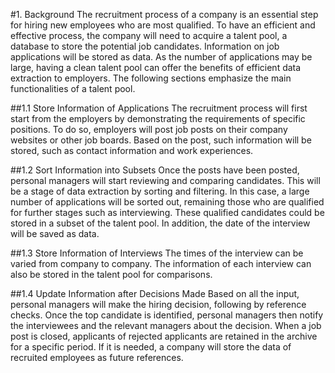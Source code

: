 #1. Background
The recruitment process of a company is an essential step for hiring new employees who are most qualified. To have an efficient and effective process, the company will need to acquire a talent pool, a database to store the potential job candidates. Information on job applications will be stored as data. As the number of applications may be large, having a clean talent pool can offer the benefits of efficient data extraction to employers. The following sections emphasize the main functionalities of a talent pool. 

##1.1 Store Information of Applications
The recruitment process will first start from the employers by demonstrating the requirements of specific positions. To do so, employers will post job posts on their company websites or other job boards. Based on the post, such information will be stored, such as contact information and work experiences. 

##1.2 Sort Information into Subsets 
Once the posts have been posted, personal managers will start reviewing and comparing candidates. This will be a stage of data extraction by sorting and filtering. In this case, a large number of applications will be sorted out, remaining those who are qualified for further stages such as interviewing. These qualified candidates could be stored in a subset of the talent pool. In addition, the date of the interview will be saved as data. 

##1.3 Store Information of Interviews
The times of the interview can be varied from company to company. The information of each interview can also be stored in the talent pool for comparisons. 

##1.4 Update Information after Decisions Made
Based on all the input, personal managers will make the hiring decision, following by reference checks. Once the top candidate is identified, personal managers then notify the interviewees and the relevant managers about the decision. When a job post is closed, applicants of rejected applicants are retained in the archive for a specific period. If it is needed, a company will store the data of recruited employees as future references.

